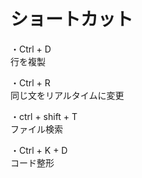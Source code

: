 # ショートカット

・Ctrl + D  
行を複製  

・Ctrl + R  
同じ文をリアルタイムに変更  

・ctrl + shift + T  
ファイル検索  

・Ctrl + K + D  
コード整形  

